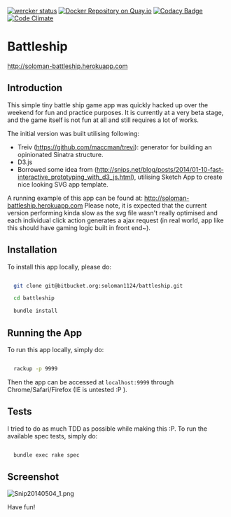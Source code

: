 [![wercker status](https://app.wercker.com/status/1b055134b66d7cd29da8aa2016a378e1/m "wercker status")](https://app.wercker.com/project/bykey/1b055134b66d7cd29da8aa2016a378e1)
[![Docker Repository on Quay.io](https://quay.io/repository/soloman1124/battleship/status "Docker Repository on Quay.io")](https://quay.io/repository/soloman1124/battleship)
[![Codacy Badge](https://www.codacy.com/project/badge/471e1ecbaf744ca88f2d78608e58a911)](https://www.codacy.com/app/soloman1124/battleship)
[![Code Climate](https://codeclimate.com/github/soloman1124/battleship/badges/gpa.svg)](https://codeclimate.com/github/soloman1124/battleship)

# Battleship

http://soloman-battleship.herokuapp.com


## Introduction

This simple tiny battle ship game app was quickly hacked up over the weekend for fun and practice purposes. It is currently at a very beta stage, and the game itself is not fun at all and still requires a lot of works.

The initial version was built utilising following:

* Treiv (https://github.com/maccman/trevi): generator for building an opinionated Sinatra structure.
* D3.js
* Borrowed some idea from (http://snips.net/blog/posts/2014/01-10-fast-interactive_prototyping_with_d3_js.html), utilising Sketch App to create nice looking SVG app template. 


A running example of this app can be found at: http://soloman-battleship.herokuapp.com
Please note, it is expected that the current version performing kinda slow as the svg file wasn't really optimised and each individual click action generates a ajax request (in real world, app like this should have gaming logic built in front end~).


## Installation

To install this app locally, please do:

```bash

  git clone git@bitbucket.org:soloman1124/battleship.git

  cd battleship  

  bundle install

```

## Running the App

To run this app locally, simply do:

```bash

  rackup -p 9999

```

Then the app can be accessed at `localhost:9999` through Chrome/Safari/Firefox (IE is untested :P ).


## Tests

I tried to do as much TDD as possible while making this :P. To run the available spec tests, simply do:

```bash

  bundle exec rake spec

```



## Screenshot

![Snip20140504_1.png](https://bitbucket.org/repo/4Mzxr9/images/1797548847-Snip20140504_1.png)

Have fun!
